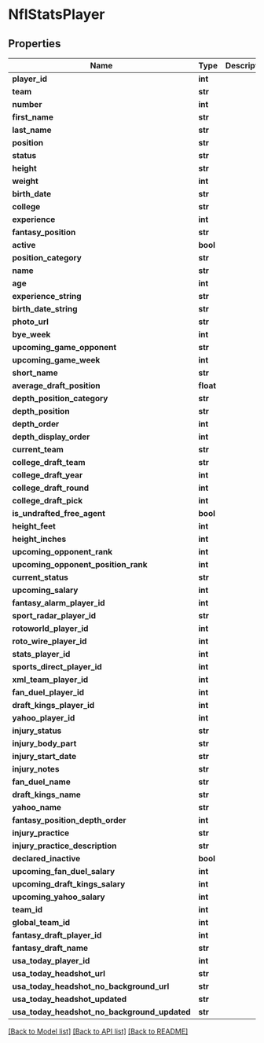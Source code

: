# NflStatsPlayer

## Properties
Name | Type | Description | Notes
------------ | ------------- | ------------- | -------------
**player_id** | **int** |  | [optional] 
**team** | **str** |  | [optional] 
**number** | **int** |  | [optional] 
**first_name** | **str** |  | [optional] 
**last_name** | **str** |  | [optional] 
**position** | **str** |  | [optional] 
**status** | **str** |  | [optional] 
**height** | **str** |  | [optional] 
**weight** | **int** |  | [optional] 
**birth_date** | **str** |  | [optional] 
**college** | **str** |  | [optional] 
**experience** | **int** |  | [optional] 
**fantasy_position** | **str** |  | [optional] 
**active** | **bool** |  | [optional] 
**position_category** | **str** |  | [optional] 
**name** | **str** |  | [optional] 
**age** | **int** |  | [optional] 
**experience_string** | **str** |  | [optional] 
**birth_date_string** | **str** |  | [optional] 
**photo_url** | **str** |  | [optional] 
**bye_week** | **int** |  | [optional] 
**upcoming_game_opponent** | **str** |  | [optional] 
**upcoming_game_week** | **int** |  | [optional] 
**short_name** | **str** |  | [optional] 
**average_draft_position** | **float** |  | [optional] 
**depth_position_category** | **str** |  | [optional] 
**depth_position** | **str** |  | [optional] 
**depth_order** | **int** |  | [optional] 
**depth_display_order** | **int** |  | [optional] 
**current_team** | **str** |  | [optional] 
**college_draft_team** | **str** |  | [optional] 
**college_draft_year** | **int** |  | [optional] 
**college_draft_round** | **int** |  | [optional] 
**college_draft_pick** | **int** |  | [optional] 
**is_undrafted_free_agent** | **bool** |  | [optional] 
**height_feet** | **int** |  | [optional] 
**height_inches** | **int** |  | [optional] 
**upcoming_opponent_rank** | **int** |  | [optional] 
**upcoming_opponent_position_rank** | **int** |  | [optional] 
**current_status** | **str** |  | [optional] 
**upcoming_salary** | **int** |  | [optional] 
**fantasy_alarm_player_id** | **int** |  | [optional] 
**sport_radar_player_id** | **str** |  | [optional] 
**rotoworld_player_id** | **int** |  | [optional] 
**roto_wire_player_id** | **int** |  | [optional] 
**stats_player_id** | **int** |  | [optional] 
**sports_direct_player_id** | **int** |  | [optional] 
**xml_team_player_id** | **int** |  | [optional] 
**fan_duel_player_id** | **int** |  | [optional] 
**draft_kings_player_id** | **int** |  | [optional] 
**yahoo_player_id** | **int** |  | [optional] 
**injury_status** | **str** |  | [optional] 
**injury_body_part** | **str** |  | [optional] 
**injury_start_date** | **str** |  | [optional] 
**injury_notes** | **str** |  | [optional] 
**fan_duel_name** | **str** |  | [optional] 
**draft_kings_name** | **str** |  | [optional] 
**yahoo_name** | **str** |  | [optional] 
**fantasy_position_depth_order** | **int** |  | [optional] 
**injury_practice** | **str** |  | [optional] 
**injury_practice_description** | **str** |  | [optional] 
**declared_inactive** | **bool** |  | [optional] 
**upcoming_fan_duel_salary** | **int** |  | [optional] 
**upcoming_draft_kings_salary** | **int** |  | [optional] 
**upcoming_yahoo_salary** | **int** |  | [optional] 
**team_id** | **int** |  | [optional] 
**global_team_id** | **int** |  | [optional] 
**fantasy_draft_player_id** | **int** |  | [optional] 
**fantasy_draft_name** | **str** |  | [optional] 
**usa_today_player_id** | **int** |  | [optional] 
**usa_today_headshot_url** | **str** |  | [optional] 
**usa_today_headshot_no_background_url** | **str** |  | [optional] 
**usa_today_headshot_updated** | **str** |  | [optional] 
**usa_today_headshot_no_background_updated** | **str** |  | [optional] 

[[Back to Model list]](../README.md#documentation-for-models) [[Back to API list]](../README.md#documentation-for-api-endpoints) [[Back to README]](../README.md)

